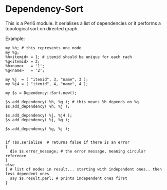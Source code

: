 # Dependency-Sort
This is a Perl6 module. It serialises a list of dependencies or it performs a topological sort on directed graph.

Example:
```
my %h; # this represents one node
my %g;
%h<itemid> = 1; # itemid should be unique for each rach
%g<itemid> = 2;
%h<name>   = '1';
%g<name>   = '2';

my %j  = ( "itemid", 3, "name", 3 );
my %j4 = ( "itemid", 4, "name", 4 );

my $s = Dependency::Sort.new();

$s.add_dependency( %h, %g ); # this means %h depends on %g
$s.add_dependency( %h, %j );

$s.add_dependency( %j, %j4 );
$s.add_dependency( %j, %g );

$s.add_dependency( %g, %j );


if !$s.serialise  # returns false if there is an error
{
  die $s.error_message; # the error message, meaning circular reference
}
else
{ # list of nodes in result... starting with independent ones.. then less dependent ones
  say $s.result.perl; # prints independent ones first
}
```
